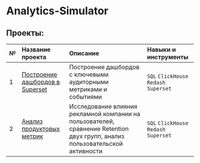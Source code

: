 # Analytics-Simulator

## Проекты:
| № | Название проекта | Описание | Навыки и инструменты | 
|:--| :---------------------- | :---------------------- | :---------------------- |
| 1 | [Построение дашбордов в Superset](https://github.com/ErokhinaMarina/Analytics-Simulator/tree/main/Dashboards) | Построение дашбордов с ключевыми аудиторными метриками и событиями |`SQL` `ClickHouse` `Redash` `Superset`|
| 2 | [Анализ продуктовых метрик](https://github.com/ErokhinaMarina/Analytics-Simulator/tree/main/Product_metrics_analysis) | Исследование влияния рекламной компании на пользователей, сравнение Retention двух групп, анализ пользовательской активности |`SQL` `ClickHouse` `Redash` `Superset`|
